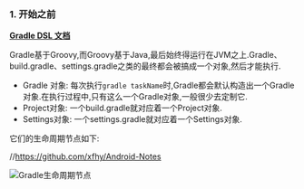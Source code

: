
### 1. 开始之前

**[Gradle DSL 文档](https://docs.gradle.org/current/dsl/)**

Gradle基于Groovy,而Groovy基于Java,最后始终得运行在JVM之上.Gradle、build.gradle、settings.gradle之类的最终都会被搞成一个对象,然后才能执行.

- Gradle 对象: 每次执行`gradle taskName`时,Gradle都会默认构造出一个Gradle对象.在执行过程中,只有这么一个Gradle对象,一般很少去定制它.
- Project对象: 一个build.gradle就对应着一个Project对象.
- Settings对象: 一个settings.gradle就对应着一个Settings对象.

它们的生命周期节点如下:

//https://github.com/xfhy/Android-Notes

![Gradle生命周期节点](https://github.com/xfhy/Android-Notes/Images/Android/Gradle生命周期节点.webp)